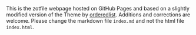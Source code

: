 This is the zotfile webpage hosted on GitHub Pages and based on a slightly modified version of the Theme by [orderedlist](https://github.com/orderedlist). Additions and corrections are welcome. Please change the markdown file `index.md` and not the html file `index.html`.